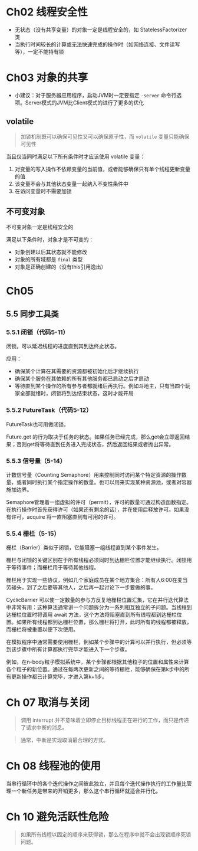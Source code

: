 # Ch02 线程安全性
- 无状态（没有共享变量）的对象一定是线程安全的，如 StatelessFactorizer 类
- 当执行时间较长的计算或无法快速完成的操作时（如网络连接、文件读写等），一定不能持有锁

# Ch03 对象的共享
- 小建议：对于服务器应用程序，启动JVM时一定要指定 `-server` 命令行选项。Server模式的JVM比Client模式的进行了更多的优化

## volatile

> 加锁机制既可以确保可见性又可以确保原子性，而 `volatile` 变量只能确保可见性
>

当且仅当同时满足以下所有条件时才应该使用 volatile 变量：
1. 对变量的写入操作不依赖变量的当前值，或者能够确保只有单个线程更新变量的值
2. 该变量不会与其他状态变量一起纳入不变性条件中
3. 在访问变量时不需要加锁

## 不可变对象
不可变对象一定是线程安全的

满足以下条件时，对象才是不可变的：
- 对象创建以后其状态就不能修改
- 对象的所有域都是 `final` 类型
- 对象是正确创建的（没有this引用逸出）

# Ch05
## 5.5 同步工具类
### 5.5.1 闭锁（代码5-11）
闭锁，可以延迟线程的进度直到其到达终止状态。

应用：
- 确保某个计算在其需要的资源都被初始化后才继续执行
- 确保某个服务在其依赖的所有其他服务都已启动之后才启动
- 等待直到某个操作的所有参与者都就绪后再执行。例如斗地主，只有当四个玩家全部就绪时，闭锁将到达结束状态，这时才能开局

### 5.5.2 FutureTask（代码5-12）
FutureTask也可用做闭锁。

Future.get 的行为取决于任务的状态。如果任务已经完成，那么get会立即返回结果；否则get将等待直到任务进入完成状态，然后返回结果或者抛出异常。

### 5.5.3 信号量（5-14）
计数信号量（Counting Semaphore）用来控制同时访问某个特定资源的操作数量，或者同时执行某个指定操作的数量。也可以用来实现某种资源池，或者对容器施加边界。

Semaphore管理着一组虚拟的许可（permit），许可的数量可通过构造函数指定。在执行操作时首先获得许可（如果还有剩余的话），并在使用后释放许可。如果没有许可，acquire 将一直阻塞直到有可用的许可。

### 5.5.4 栅栏（5-15）
栅栏（Barrier）类似于闭锁，它能阻塞一组线程直到某个事件发生。

栅栏与闭锁的关键区别在于所有线程必须同时到达栅栏位置才能继续执行。闭锁用于等待事件；而栅栏用于等待其他线程。

栅栏用于实现一些协议，例如几个家庭成员在某个地方集合：所有人6:00在麦当劳碰头，到了之后要等其他人，之后再一起讨论下一步要做的事。 

CyclicBarrier 可以使一定数量的参与方反复地栅栏位置汇集，它在并行迭代算法中非常有用：这种算法通常讲一个问题拆分为一系列相互独立的子问题。当线程到达栅栏位置时将调用 await 方法，这个方法将阻塞直到所有线程都到达栅栏位置。如果所有线程都到达栅栏位置，那么栅栏将打开，此时所有的线程都被释放，而栅栏将被重置以便下次使用。

在模拟程序中通常需要使用栅栏，例如某个步骤中的计算可以并行执行，但必须等到该步骤中所有计算都执行完毕才能进入下一个步骤。

例如，在n-body粒子模拟系统中，某个步骤都根据其他粒子的位置和属性来计算各个粒子的新位置。通过在每两次更新之间的等待栅栏，能够确保在第k步中的所有更新操作都已计算完毕，才进入第k+1步。

# Ch 07 取消与关闭

> 调用 interrupt 并不意味着立即停止目标线程正在进行的工作，而只是传递了请求中断的消息。
>

> 通常，中断是实现取消最合理的方式。
>

# Ch 08 线程池的使用

当串行循环中的各个迭代操作之间彼此独立，并且每个迭代操作执行的工作量比管理一个新任务是带来的开销更多，那么这个串行循环就适合并行化。

# Ch 10 避免活跃性危险

> 如果所有线程以固定的顺序来获得锁，那么在程序中就不会出现锁顺序死锁问题。
>

